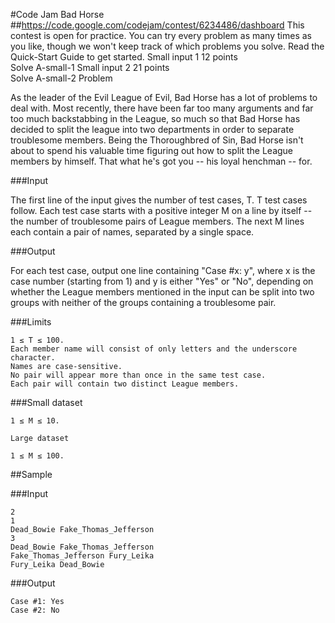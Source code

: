 #Code Jam Bad Horse
##https://code.google.com/codejam/contest/6234486/dashboard
This contest is open for practice. You can try every problem as many times as you like, though we won't keep track of which problems you solve. Read the Quick-Start Guide to get started.
Small input 1
12 points	
Solve A-small-1
Small input 2
21 points	
Solve A-small-2
Problem

As the leader of the Evil League of Evil, Bad Horse has a lot of problems to deal with. Most recently, there have been far too many arguments and far too much backstabbing in the League, so much so that Bad Horse has decided to split the league into two departments in order to separate troublesome members. Being the Thoroughbred of Sin, Bad Horse isn't about to spend his valuable time figuring out how to split the League members by himself. That what he's got you -- his loyal henchman -- for.

###Input

The first line of the input gives the number of test cases, T. T test cases follow. Each test case starts with a positive integer M on a line by itself -- the number of troublesome pairs of League members. The next M lines each contain a pair of names, separated by a single space.

###Output

For each test case, output one line containing "Case #x: y", where x is the case number (starting from 1) and y is either "Yes" or "No", depending on whether the League members mentioned in the input can be split into two groups with neither of the groups containing a troublesome pair.

###Limits
```
1 ≤ T ≤ 100.
Each member name will consist of only letters and the underscore character.
Names are case-sensitive.
No pair will appear more than once in the same test case.
Each pair will contain two distinct League members.
```

###Small dataset
```
1 ≤ M ≤ 10.

Large dataset

1 ≤ M ≤ 100.
```

##Sample

###Input  
```
2
1
Dead_Bowie Fake_Thomas_Jefferson
3
Dead_Bowie Fake_Thomas_Jefferson
Fake_Thomas_Jefferson Fury_Leika
Fury_Leika Dead_Bowie
```

###Output
```
Case #1: Yes
Case #2: No
```
